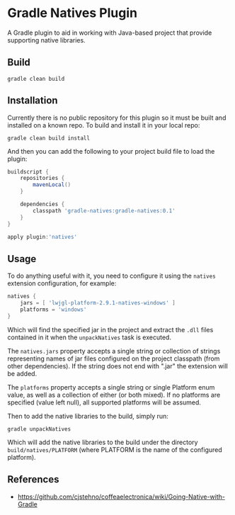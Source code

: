 # Gradle Natives Plugin

A Gradle plugin to aid in working with Java-based project that provide supporting native libraries.

## Build

`gradle clean build`

## Installation

Currently there is no public repository for this plugin so it must be built and installed on a known repo. To build and install it in your local repo:

`gradle clean build install`

And then you can add the following to your project build file to load the plugin:

```groovy
buildscript {
    repositories {
		mavenLocal()
    }

    dependencies {
        classpath 'gradle-natives:gradle-natives:0.1'
    }
}

apply plugin:'natives'
```

## Usage

To do anything useful with it, you need to configure it using the `natives` extension configuration, for example:

```groovy
natives {
    jars = [ 'lwjgl-platform-2.9.1-natives-windows' ]
    platforms = 'windows'
}
```

Which will find the specified jar in the project and extract the `.dll` files contained in it when the `unpackNatives` task is executed.

The `natives.jars` property accepts a single string or collection of strings representing names of jar files configured
on the project classpath (from other dependencies). If the string does not end with ".jar" the extension will be added.

The `platforms` property accepts a single string or single Platform enum value, as well as a collection of either (or both mixed). If no platforms
are specified (value left null), all supported platforms will be assumed.

Then to add the native libraries to the build, simply run:

```
gradle unpackNatives
```

Which will add the native libraries to the build under the directory `build/natives/PLATFORM` (where PLATFORM is the name
of the configured platform).

## References

* https://github.com/cjstehno/coffeaelectronica/wiki/Going-Native-with-Gradle

